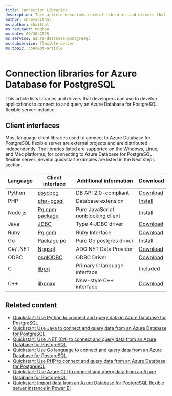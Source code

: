 ```yaml
---
title: Connection Libraries
description: This article describes several libraries and drivers that you can use when coding applications to connect and query an Azure Database for PostgreSQL flexible server instance.
author: shreyaaithal
ms.author: shaithal
ms.reviewer: maghan
ms.date: 09/30/2025
ms.service: azure-database-postgresql
ms.subservice: flexible-server
ms.topic: concept-article
---
```


# Connection libraries for Azure Database for PostgreSQL 

This article lists libraries and drivers that developers can use to develop applications to connect to and query an Azure Database for PostgreSQL flexible server instance.

## Client interfaces

Most language client libraries used to connect to Azure Database for PostgreSQL flexible server are external projects and are distributed independently. The  libraries listed are supported on the Windows, Linux, and Mac platforms, for connecting to Azure Database for PostgreSQL flexible server. Several quickstart examples are listed in the Next steps section.

| **Language** | **Client interface** | **Additional information** | **Download** |
| --- | --- | --- | --- |
| Python | [psycopg](https://www.psycopg.org/) | DB API 2.0-compliant | [Download](https://sourceforge.net/projects/adodbapi/) |
| PHP | [php-pgsql](https://secure.php.net/manual/en/book.pgsql.php) | Database extension | [Install](https://secure.php.net/manual/en/pgsql.installation.php) |
| Node.js | [Pg npm package](https://www.npmjs.com/package/pg) | Pure JavaScript nonblocking client | [Install](https://www.npmjs.com/package/pg) |
| Java | [JDBC](https://jdbc.postgresql.org/) | Type 4 JDBC driver | [Download](https://jdbc.postgresql.org/download/) |
| Ruby | [Pg gem](https://deveiate.org/code/pg/) | Ruby Interface | [Download](https://rubygems.org/downloads/pg-0.20.0.gem) |
| Go | [Package pq](https://godoc.org/github.com/lib/pq) | Pure Go postgres driver | [Install](https://github.com/lib/pq/blob/master/README.md) |
| C\#/ .NET | [Npgsql](https://www.npgsql.org/) | ADO.NET Data Provider | [Download](https://dotnet.microsoft.com/download) |
| ODBC | [psqlODBC](https://odbc.postgresql.org/) | ODBC Driver | [Download](https://www.postgresql.org/ftp/odbc/releases/) |
| C | [libpq](https://www.postgresql.org/docs/current/static/libpq.html) | Primary C language interface | Included |
| C++ | [libpqxx](http://pqxx.org/) | New-style C++ interface | [Download](https://pqxx.org/libpqxx/) |

## Related content

- [Quickstart: Use Python to connect and query data in Azure Database for PostgreSQL](connect-python.md)
- [Quickstart: Use Java to connect and query data from an Azure Database for PostgreSQL](connect-java.md)
- [Quickstart: Use .NET (C#) to connect and query data from an Azure Database for PostgreSQL](connect-csharp.md)
- [Quickstart: Use Go language to connect and query data from an Azure Database for PostgreSQL](connect-go.md)
- [Quickstart: Use PHP to connect and query data from an Azure Database for PostgreSQL](connect-php.md)
- [Quickstart: Use Azure CLI to connect and query data from an Azure Database for PostgreSQL](connect-azure-cli.md)
- [Quickstart: Import data from an Azure Database for PostgreSQL flexible server instance in Power BI](connect-with-power-bi-desktop.md)
